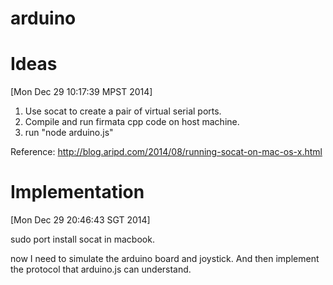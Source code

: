 arduino
=======

Ideas
=====
[Mon Dec 29 10:17:39 MPST 2014]
1. Use socat to create a pair of virtual serial ports.
2. Compile and run firmata cpp code on host machine.
3. run "node arduino.js"

Reference:
http://blog.aripd.com/2014/08/running-socat-on-mac-os-x.html

Implementation
==============

[Mon Dec 29 20:46:43 SGT 2014]

sudo port install socat in macbook.

now I need to simulate the arduino board and joystick.
And then implement the protocol that arduino.js can understand.


